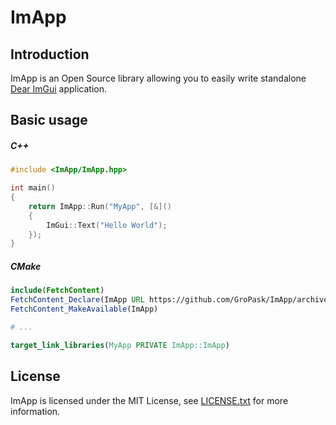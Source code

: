 # ImApp

## Introduction
ImApp is an Open Source library allowing you to easily write standalone [Dear ImGui](https://github.com/ocornut/imgui) application.

## Basic usage

##### C++
```c++
#include <ImApp/ImApp.hpp>

int main()
{
    return ImApp::Run("MyApp", [&]()
    {
        ImGui::Text("Hello World");
    });
}
```

##### CMake
```cmake
include(FetchContent)
FetchContent_Declare(ImApp URL https://github.com/GroPask/ImApp/archive/refs/tags/0.0.1.zip)
FetchContent_MakeAvailable(ImApp)

# ...

target_link_libraries(MyApp PRIVATE ImApp::ImApp)
```

## License

ImApp is licensed under the MIT License, see [LICENSE.txt](https://github.com/GroPask/ImApp/blob/main/LICENSE.txt) for more information.
